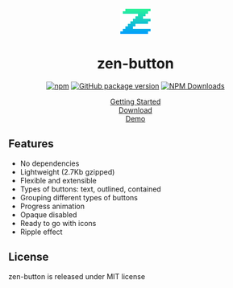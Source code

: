 <div align="center">

<br>

<a href="https://zen-button.ux-ui.pro">
  <img alt="zen-button" src="./images/logo.svg" width="60">
</a>
<h1>zen-button</h1>

[![npm](https://img.shields.io/npm/v/zen-button.svg?colorB=brightgreen)](https://www.npmjs.com/package/zen-button)
[![GitHub package version](https://img.shields.io/github/package-json/v/ux-ui-pro/zen-button.svg)](https://github.com/ux-ui-pro/zen-button)
[![NPM Downloads](https://img.shields.io/npm/dm/zen-button.svg?style=flat)](https://www.npmjs.org/package/zen-button)

<p>
  <a href="https://zen-button.ux-ui.pro">Getting Started</a>
  <br>
  <a href="https://github.com/ux-ui-pro/zen-button/releases/latest">Download</a>
  <br>
  <a href="https://zen-button.ux-ui.pro/demo.html">Demo</a>
</p>

</div>

## Features

- No dependencies
- Lightweight (2.7Kb gzipped)
- Flexible and extensible
- Types of buttons: text, outlined, contained
- Grouping different types of buttons
- Progress animation
- Opaque disabled
- Ready to go with icons
- Ripple effect

## License
zen-button is released under MIT license